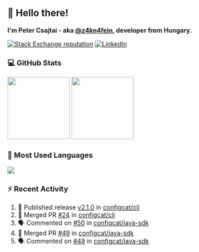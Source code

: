 ## 👋 Hello there!

**I'm Peter Csajtai - aka [@z4kn4fein](https://github.com/z4kn4fein), developer from Hungary.**

[![Stack Exchange reputation](https://img.shields.io/stackexchange/stackoverflow/r/8700582?color=orange&label=reputation&logo=stackoverflow&style=for-the-badge)](https://stackoverflow.com/users/8700582)
[![LinkedIn](https://img.shields.io/badge/linkedin-%230077B5.svg?style=for-the-badge&logo=linkedin&logoColor=white)](https://www.linkedin.com/in/csajtai-p%C3%A9ter-45395341/)

### 💻 GitHub Stats

<div>
  <img height="140px" src="https://github-readme-stats-pcsajtai.vercel.app/api?username=z4kn4fein&show_icons=true&hide_border=true&count_private=true&custom_title=Stats&theme=dracula&line_height=24&hide_title=true">
  <img height="140px" src="https://streak-stats.demolab.com?user=z4kn4fein&theme=dracula&hide_border=true">
  
</div>

### :toolbox: Most Used Languages

<img src="https://github-readme-stats-pcsajtai.vercel.app/api/top-langs/?username=z4kn4fein&theme=dracula&hide_border=true&layout=compact&langs_count=8&hide_title=true">

### :zap: Recent Activity

<!--START_SECTION:activity-->
1. 🚀 Published release [v2.1.0](https://github.com/configcat/cli/releases/tag/v2.1.0) in [configcat/cli](https://github.com/configcat/cli)
2. 🎉 Merged PR [#24](https://github.com/configcat/cli/pull/24) in [configcat/cli](https://github.com/configcat/cli)
3. 🗣 Commented on [#50](https://github.com/configcat/java-sdk/issues/50#issuecomment-2125245502) in [configcat/java-sdk](https://github.com/configcat/java-sdk)
4. 🎉 Merged PR [#49](https://github.com/configcat/java-sdk/pull/49) in [configcat/java-sdk](https://github.com/configcat/java-sdk)
5. 🗣 Commented on [#49](https://github.com/configcat/java-sdk/pull/49#issuecomment-2125213873) in [configcat/java-sdk](https://github.com/configcat/java-sdk)
<!--END_SECTION:activity-->
